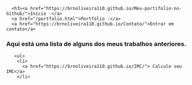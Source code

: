 <html>
  <body>
    <div>
      
      <h3><a href="https://brnoliveira110.github.io/Meu-portifolio-no-Github/">Início -</a> 
      <a href="/portfolio.html">Portfólio -</a> 
      <a href="https://brnoliveira110.github.io/Contato/">Entrar em contato</a>
      
      
   <div>      
      <p><h3>Aqui está uma lista de alguns dos meus trabalhos anteriores.</h3>
  
  
       <ul>
        <li>
          <a href="https://brnoliveira110.github.io/IMC/"> Calcule seu IMC</a>
        </li>
          

